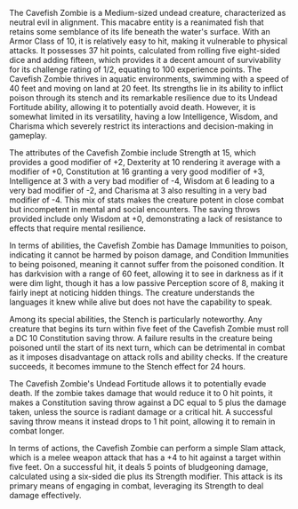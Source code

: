 The Cavefish Zombie is a Medium-sized undead creature, characterized as neutral evil in alignment. This macabre entity is a reanimated fish that retains some semblance of its life beneath the water's surface. With an Armor Class of 10, it is relatively easy to hit, making it vulnerable to physical attacks. It possesses 37 hit points, calculated from rolling five eight-sided dice and adding fifteen, which provides it a decent amount of survivability for its challenge rating of 1/2, equating to 100 experience points. The Cavefish Zombie thrives in aquatic environments, swimming with a speed of 40 feet and moving on land at 20 feet. Its strengths lie in its ability to inflict poison through its stench and its remarkable resilience due to its Undead Fortitude ability, allowing it to potentially avoid death. However, it is somewhat limited in its versatility, having a low Intelligence, Wisdom, and Charisma which severely restrict its interactions and decision-making in gameplay.

The attributes of the Cavefish Zombie include Strength at 15, which provides a good modifier of +2, Dexterity at 10 rendering it average with a modifier of +0, Constitution at 16 granting a very good modifier of +3, Intelligence at 3 with a very bad modifier of -4, Wisdom at 6 leading to a very bad modifier of -2, and Charisma at 3 also resulting in a very bad modifier of -4. This mix of stats makes the creature potent in close combat but incompetent in mental and social encounters. The saving throws provided include only Wisdom at +0, demonstrating a lack of resistance to effects that require mental resilience. 

In terms of abilities, the Cavefish Zombie has Damage Immunities to poison, indicating it cannot be harmed by poison damage, and Condition Immunities to being poisoned, meaning it cannot suffer from the poisoned condition. It has darkvision with a range of 60 feet, allowing it to see in darkness as if it were dim light, though it has a low passive Perception score of 8, making it fairly inept at noticing hidden things. The creature understands the languages it knew while alive but does not have the capability to speak.

Among its special abilities, the Stench is particularly noteworthy. Any creature that begins its turn within five feet of the Cavefish Zombie must roll a DC 10 Constitution saving throw. A failure results in the creature being poisoned until the start of its next turn, which can be detrimental in combat as it imposes disadvantage on attack rolls and ability checks. If the creature succeeds, it becomes immune to the Stench effect for 24 hours.

The Cavefish Zombie's Undead Fortitude allows it to potentially evade death. If the zombie takes damage that would reduce it to 0 hit points, it makes a Constitution saving throw against a DC equal to 5 plus the damage taken, unless the source is radiant damage or a critical hit. A successful saving throw means it instead drops to 1 hit point, allowing it to remain in combat longer.

In terms of actions, the Cavefish Zombie can perform a simple Slam attack, which is a melee weapon attack that has a +4 to hit against a target within five feet. On a successful hit, it deals 5 points of bludgeoning damage, calculated using a six-sided die plus its Strength modifier. This attack is its primary means of engaging in combat, leveraging its Strength to deal damage effectively.